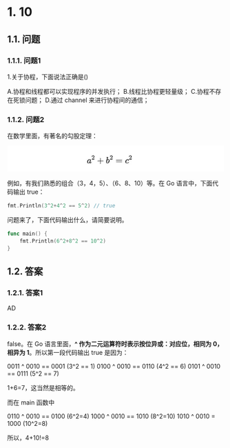 # 1. 10

## 1.1. 问题

### 1.1.1. 问题1

1.关于协程，下面说法正确是()

A.协程和线程都可以实现程序的并发执行；
B.线程比协程更轻量级；
C.协程不存在死锁问题；
D.通过 channel 来进行协程间的通信；


### 1.1.2. 问题2

在数学里面，有著名的勾股定理：

![](pics/20210517102902321_1237902846.png)

例如，有我们熟悉的组合（3，4，5）、（6、8、10）等。在 Go 语言中，下面代码输出 true：

```go
fmt.Println(3^2+4^2 == 5^2) // true
```

问题来了，下面代码输出什么，请简要说明。

```go
func main() {
    fmt.Println(6^2+8^2 == 10^2)
}
```


## 1.2. 答案

### 1.2.1. 答案1

AD

### 1.2.2. 答案2

false。在 Go 语言里面，**^ 作为二元运算符时表示按位异或：对应位，相同为 0，相异为 1**。所以第一段代码输出 true 是因为：

0011 ^ 0010 == 0001   (3^2 == 1)
0100 ^ 0010 == 0110   (4^2 == 6)
0101 ^ 0010 == 0111   (5^2 == 7)

1+6=7，这当然是相等的。

而在 main 函数中

0110 ^ 0010 == 0100 (6^2=4)
1000 ^ 0010 == 1010 (8^2=10)
1010 ^ 0010 = 1000 (10^2=8)

所以，4+10!=8